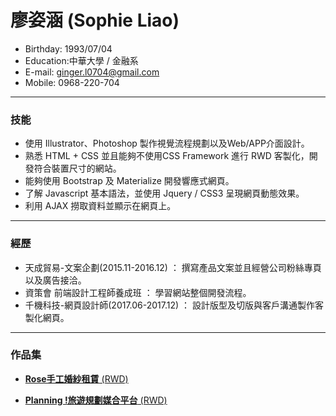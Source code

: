 # 廖姿涵 (Sophie Liao)
- Birthday: 1993/07/04
- Education:中華大學 / 金融系
- E-mail: ginger.l0704@gmail.com
- Mobile: 0968-220-704
<hr>

### 技能
- 使用 Illustrator、Photoshop 製作視覺流程規劃以及Web/APP介面設計。
- 熟悉 HTML + CSS 並且能夠不使用CSS Framework 進行 RWD 客製化，開發符合裝置尺寸的網站。
- 能夠使用 Bootstrap 及 Materialize 開發響應式網頁。
- 了解 Javascript 基本語法，並使用 Jquery / CSS3 呈現網頁動態效果。
- 利用 AJAX 撈取資料並顯示在網頁上。
<hr>

### 經歷 
-  天成貿易-文案企劃(2015.11-2016.12) ： <span>撰寫產品文案並且經營公司粉絲專頁以及廣告接洽。</span><BR> 
-  資策會 前端設計工程師養成班 ： <span>學習網站整個開發流程。</span><BR>
-  千機科技-網頁設計師(2017.06-2017.12) ： <span>設計版型及切版與客戶溝通製作客製化網頁。</span><BR>  
<hr>

### 作品集 
- <a href="http://140.115.236.72/demo-personal/AD105/web/C1600683/Rose/"><B>Rose手工婚紗租賃</B> (RWD)</a> <BR>

- <a href="http://140.115.236.72/demo-projects/AD105/AD105G3/"><B>Planning !旅遊規劃媒合平台</B> (RWD)</a> <BR>





